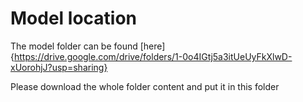 # Model location
The model folder can be found [here]{https://drive.google.com/drive/folders/1-0o4IGtj5a3itUeUyFkXlwD-xUorohjJ?usp=sharing}

Please download the whole folder content and put it in this folder